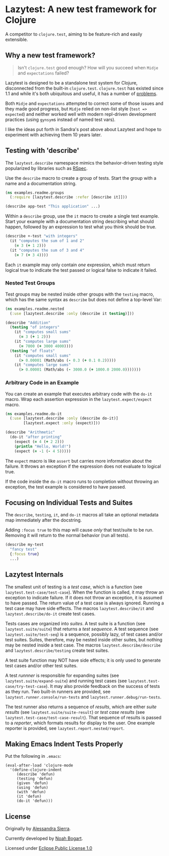 # Lazytest: A new test framework for Clojure

A competitor to `clojure.test`, aiming to be feature-rich and easily extensible.

## Why a new test framework?

> Isn't `clojure.test` good enough? How will you succeed when `Midje` and `expectations`
> failed?

Lazytest is designed to be a standalone test system for Clojure, disconnected from the
built-in `clojure.test`. `clojure.test` has existed since 1.1 and while it's both
ubiquitous and useful, it has a number of
[problems](https://stuartsierra.com/2010/07/05/lazytest-status-report).

Both `Midje` and `expectations` attempted to correct some of those issues and they made
good progress, but `Midje` relied on non-list style (`test => expected`) and neither
worked well with modern repl-driven development practices (using `gynsym`s instead of
named test vars).

I like the ideas put forth in Sandra's post above about Lazytest and hope to experiment
with achieving them 10 years later.

## Testing with 'describe'

The `lazytest.describe` namespace mimics the behavior-driven testing
style popularized by libraries such as [RSpec](http://rspec.info).

Use the `describe` macro to create a group of tests. Start the group
with a name and a documentation string.

```clojure
(ns examples.readme.groups
  (:require [lazytest.describe :refer [describe it]]))

(describe app-test "This application" ...)
```

Within a `describe` group, use the `it` macro to create a single test
example. Start your example with a documentation string describing
what should happen, followed by an expression to test what you think
should be true.

```clojure
(describe +-test "with integers"
  (it "computes the sum of 1 and 2"
    (= 3 (+ 1 2)))
  (it "computes the sum of 3 and 4"
    (= 7 (+ 3 4))))
```

Each `it` example may only contain *one* expression, which must return
logical true to indicate the test passed or logical false to indicate
it failed.

### Nested Test Groups

Test groups may be nested inside other groups with the `testing`
macro, which has the same syntax as `describe` but does not define a
top-level Var:

```clojure
(ns examples.readme.nested
  (:use [lazytest.describe :only (describe it testing)]))

(describe "Addition"
  (testing "of integers"
    (it "computes small sums"
      (= 3 (+ 1 2)))
    (it "computes large sums"
      (= 7000 (+ 3000 4000))))
  (testing "of floats"
    (it "computes small sums"
      (> 0.00001 (Math/abs (- 0.3 (+ 0.1 0.2)))))
    (it "computes large sums"
      (> 0.00001 (Math/abs (- 3000.0 (+ 1000.0 2000.0)))))))
```

### Arbitrary Code in an Example

You can create an example that executes arbitrary code with the
`do-it` macro. Wrap each assertion expression in the
`lazytest.expect/expect` macro.

```clojure
(ns examples.readme.do-it
  (:use [lazytest.describe :only (describe do-it)]
        [lazytest.expect :only (expect)]))

(describe "Arithmetic"
  (do-it "after printing"
    (expect (= 4 (+ 2 2)))
    (println "Hello, World!")
    (expect (= -1 (- 4 5)))))
```

The `expect` macro is like `assert` but carries more information about
the failure. It throws an exception if the expression does not
evaluate to logical true.

If the code inside the `do-it` macro runs to completion without
throwing an exception, the test example is considered to have passed.

## Focusing on Individual Tests and Suites

The `describe`, `testing`, `it`, and `do-it` macros all take an
optional metadata map immediately after the docstring.

Adding `:focus true` to this map will cause *only* that test/suite to
be run. Removing it will return to the normal behavior (run all
tests).

```clojure
(describe my-test
  "fancy test"
  {:focus true}
  ...)
```

## Lazytest Internals

The smallest unit of testing is a *test case*, which is a function
(see `lazytest.test-case/test-case`). When the function is called, it
may throw an exception to indicate failure. If it does not throw an
exception, it is assumed to have passed. The return value of a test
case is always ignored. Running a test case may have side effects.
The macros `lazytest.describe/it` and `lazytest.describe/do-it` create
test cases.

Tests cases are organized into *suites*. A test suite is a function
(see `lazytest.suite/suite`) that returns a *test sequence*. A test
sequence (see `lazytest.suite/test-seq`) is a sequence, possibly lazy,
of test cases and/or test suites. Suites, therefore, may be nested
inside other suites, but nothing may be nested inside a test case.
The macros `lazytest.describe/describe` and
`lazytest.describe/testing` create test suites.

A test suite function may NOT have side effects; it is only used to
generate test cases and/or other test suites.

A test *runnner* is responsible for expanding suites (see
`lazytest.suite/expand-suite`) and running test cases (see
`lazytest.test-case/try-test-case`). It may also provide feedback on
the success of tests as they run. Two built-in runners are provided,
see `lazytest.runner.console/run-tests` and
`lazytest.runner.debug/run-tests`.

The test runner also returns a sequence of *results*, which are either
*suite results* (see `lazytest.suite/suite-result`) or *test case
results* (see `lazytest.test-case/test-case-result`). That sequence
of results is passed to a *reporter*, which formats results for
display to the user. One example reporter is provided, see
`lazytest.report.nested/report`.

## Making Emacs Indent Tests Properly

Put the following in `.emacs`:

```elisp
(eval-after-load 'clojure-mode
  '(define-clojure-indent
     (describe 'defun)
     (testing 'defun)
     (given 'defun)
     (using 'defun)
     (with 'defun)
     (it 'defun)
     (do-it 'defun)))
```

## License

Originally by [Alessandra Sierra](https://www.lambdasierra.com).

Currently developed by [Noah Bogart](https://github.com/NoahTheDuke).

Licensed under [Eclipse Public License 1.0](https://www.eclipse.org/org/documents/epl-v10.html)
